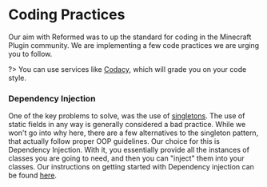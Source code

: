 # Coding Practices

Our aim with Reformed was to up the standard for coding in the Minecraft Plugin community. We are implementing a few code practices we are urging you to follow.

?> You can use services like [Codacy](https://codacy.com), which will grade you on your code style.

### Dependency Injection

One of the key problems to solve, was the use of [singletons](https://en.wikipedia.org/wiki/Singleton\_pattern). The use of static fields in any way is generally considered a bad practice. While we won't go into why here, there are a few alternatives to the singleton pattern, that actually follow proper OOP guidelines. Our choice for this is Dependency Injection. With it, you essentially provide all the instances of classes you are going to need, and then you can "inject" them into your classes. Our instructions on getting started with Dependency injection can be found [here](/api/coding-practices/dependency-injection).


